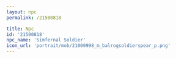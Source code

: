 ```yaml
---
layout: npc
permalink: /21500818

title: Npc
id: '21500818'
npc_name: 'Simfernal Soldier'
icon_url: 'portrait/mob/21000998_m_balrogsoldierspear_p.png'
---
```

